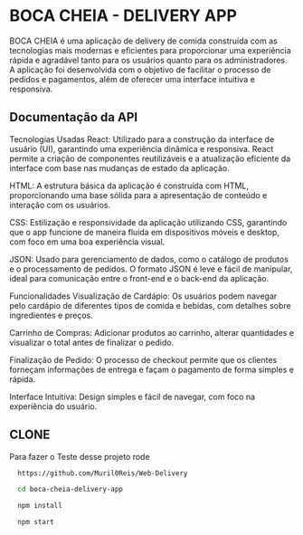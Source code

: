 
# BOCA CHEIA - DELIVERY APP

BOCA CHEIA é uma aplicação de delivery de comida construída com as tecnologias mais modernas e eficientes para proporcionar uma experiência rápida e agradável tanto para os usuários quanto para os administradores. A aplicação foi desenvolvida com o objetivo de facilitar o processo de pedidos e pagamentos, além de oferecer uma interface intuitiva e responsiva.


## Documentação da API

Tecnologias Usadas
React: Utilizado para a construção da interface de usuário (UI), garantindo uma experiência dinâmica e responsiva. React permite a criação de componentes reutilizáveis e a atualização eficiente da interface com base nas mudanças de estado da aplicação.

HTML: A estrutura básica da aplicação é construída com HTML, proporcionando uma base sólida para a apresentação de conteúdo e interação com os usuários.

CSS: Estilização e responsividade da aplicação utilizando CSS, garantindo que o app funcione de maneira fluida em dispositivos móveis e desktop, com foco em uma boa experiência visual.

JSON: Usado para gerenciamento de dados, como o catálogo de produtos e o processamento de pedidos. O formato JSON é leve e fácil de manipular, ideal para comunicação entre o front-end e o back-end da aplicação.

Funcionalidades
Visualização de Cardápio: Os usuários podem navegar pelo cardápio de diferentes tipos de comida e bebidas, com detalhes sobre ingredientes e preços.

Carrinho de Compras: Adicionar produtos ao carrinho, alterar quantidades e visualizar o total antes de finalizar o pedido.

Finalização de Pedido: O processo de checkout permite que os clientes forneçam informações de entrega e façam o pagamento de forma simples e rápida.

Interface Intuitiva: Design simples e fácil de navegar, com foco na experiência do usuário.
## CLONE

Para fazer o Teste desse projeto rode

```bash
  https://github.com/Muril0Reis/Web-Delivery
```
```bash
  cd boca-cheia-delivery-app
```

```bash
  npm install
```

```bash
  npm start
```


